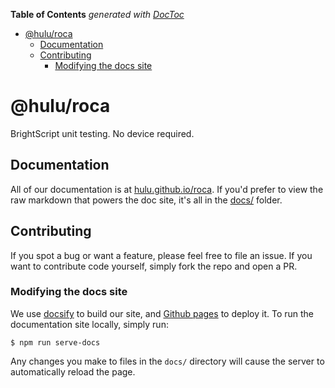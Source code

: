 <!-- START doctoc generated TOC please keep comment here to allow auto update -->
<!-- DON'T EDIT THIS SECTION, INSTEAD RE-RUN doctoc TO UPDATE -->
**Table of Contents**  *generated with [DocToc](https://github.com/thlorenz/doctoc)*

- [@hulu/roca](#huluroca)
  - [Documentation](#documentation)
  - [Contributing](#contributing)
    - [Modifying the docs site](#modifying-the-docs-site)

<!-- END doctoc generated TOC please keep comment here to allow auto update -->

# @hulu/roca

BrightScript unit testing.  No device required.

## Documentation

All of our documentation is at [hulu.github.io/roca](https://hulu.github.io/roca). If you'd prefer to view the raw markdown that powers the doc site, it's all in the [docs/](docs/) folder.

## Contributing

If you spot a bug or want a feature, please feel free to file an issue. If you want to contribute code yourself, simply fork the repo and open a PR.

### Modifying the docs site

We use [docsify](https://docsify.js.org) to build our site, and [Github pages](https://pages.github.com/) to deploy it. To run the documentation site locally, simply run:
```shell
$ npm run serve-docs
```

Any changes you make to files in the `docs/` directory will cause the server to automatically reload the page.
